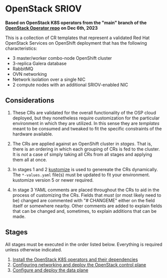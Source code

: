 # OpenStack SRIOV

**Based on OpenStack K8S operators from the "main" branch of the [OpenStack Operator repo](https://github.com/openstack-k8s-operators/openstack-operator/tree/12c57baeca4ae33dd30a7707d330eb094309b4cd) on Dec 6th, 2023**

This is a collection of CR templates that represent a validated Red Hat OpenStack Services on OpenShift deployment that has the following characteristics:

- 3 master/worker combo-node OpenShift cluster
- 3-replica Galera database
- RabbitMQ
- OVN networking
- Network isolation over a single NIC
- 2 compute nodes with an additional SRIOV-enabled NIC

## Considerations

1. These CRs are validated for the overall functionality of the OSP cloud deployed, but they nonetheless require customization for the particular environment in which they are utilized.  In this sense they are _templates_ meant to be consumed and tweaked to fit the specific constraints of the hardware available.

2. The CRs are applied against an OpenShift cluster in _stages_.  That is, there is an ordering in which each grouping of CRs is fed to the cluster.  It is _not_ a case of simply taking all CRs from all stages and applying them all at once.

3. In stages 1 and 2 [kustomize](https://kustomize.io/) is used to genereate the CRs dynamically. The `*-values.yaml` file(s) must be updated to fit your environment. kustomize version 5 or newer required.

4. In stage 3 YAML comments are placed throughout the CRs to aid in the process of customizing the CRs.  Fields that _must_ (or most likely need to be) changed are commented with "# CHANGEME" either on the field itself or somewhere nearby.  Other comments are added to explain fields that can be changed and, sometimes, to explain additions that can be made.

## Stages

All stages must be executed in the order listed below. Everything is required unless otherwise indicated.

1. [Install the OpenStack K8S operators and their dependencies](../../../common/)
2. [Configuring networking and deploy the OpenStack control plane](control-plane.md)
3. [Configure and deploy the data plane](edpm)
